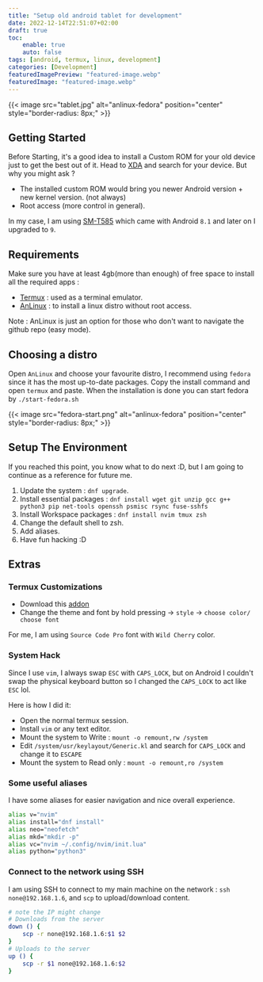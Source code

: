 ```yaml
---
title: "Setup old android tablet for development"
date: 2022-12-14T22:51:07+02:00
draft: true
toc:
    enable: true
    auto: false
tags: [android, termux, linux, development]
categories: [Development]
featuredImagePreview: "featured-image.webp"
featuredImage: "featured-image.webp"
---
```

{{< image src="tablet.jpg" alt="anlinux-fedora" position="center" style="border-radius: 8px;" >}}
## Getting Started
Before Starting, it's a good idea to install a Custom ROM for your old device just to get the best out of it.
Head to [XDA](https://www.xda-developers.com/) and search for your device.
But why you might ask ?
- The installed custom ROM would bring you newer Android version + new kernel version. (not always)
- Root access (more control in general).

In my case, I am using [SM-T585](https://www.gsmarena.com/samsung_galaxy_tab_a_10_1_(2016)-8090.php) which came with Android `8.1` and later on I upgraded to `9`.
## Requirements
Make sure you have at least 4gb(more than enough) of free space to install all the required apps :
- [Termux](https://github.com/termux/termux-app) : used as a terminal emulator.
- [AnLinux](https://github.com/EXALAB/AnLinux-App) : to install a linux distro without root access.

Note : AnLinux is just an option for those who don't want to navigate the github repo (easy mode).
## Choosing a distro
Open `AnLinux` and choose your favourite distro, I recommend using `fedora` since it has the most up-to-date packages.
Copy the install command and open `termux` and paste.
When the installation is done you can start fedora by `./start-fedora.sh` 

{{< image src="fedora-start.png" alt="anlinux-fedora" position="center" style="border-radius: 8px;" >}}

## Setup The Environment
If you reached this point, you know what to do next :D, but I am going to continue as a reference for future me.

1. Update the system : `dnf upgrade`.
2. Install essential packages : `dnf install wget git unzip gcc g++ python3 pip net-tools openssh psmisc rsync fuse-sshfs`
3. Install Workspace packages : `dnf install nvim tmux zsh`
4. Change the default shell to zsh.
5. Add aliases.
6. Have fun hacking :D

## Extras
### Termux Customizations 
- Download this [addon](https://f-droid.org/packages/com.termux.styling/)
- Change the theme and font by hold pressing -> `style` -> `choose color/ choose font` 

For me, I am using `Source Code Pro` font with `Wild Cherry` color.
### System Hack
Since I use `vim`, I always swap `ESC` with `CAPS_LOCK`, but on Android I couldn't swap the physical keyboard button so I changed the `CAPS_LOCK` to act like `ESC` lol.

Here is how I did it:
- Open the normal termux session.
- Install `vim` or any text editor.
- Mount the system to Write : `mount -o remount,rw /system`
- Edit `/system/usr/keylayout/Generic.kl` and search for `CAPS_LOCK` and change it to `ESCAPE`
- Mount the system to Read only : `mount -o remount,ro /system` 

### Some useful aliases
I have some aliases for easier navigation and nice overall experience.
```bash
alias v="nvim"
alias install="dnf install"
alias neo="neofetch"
alias mkd="mkdir -p"
alias vc="nvim ~/.config/nvim/init.lua"
alias python="python3"
```
### Connect to the network using SSH
I am using SSH to connect to my main machine on the network : `ssh none@192.168.1.6`, and `scp` to upload/download content.
```bash
# note the IP might change
# Downloads from the server
down () {
    scp -r none@192.168.1.6:$1 $2
}
# Uploads to the server
up () {
    scp -r $1 none@192.168.1.6:$2
}
```
